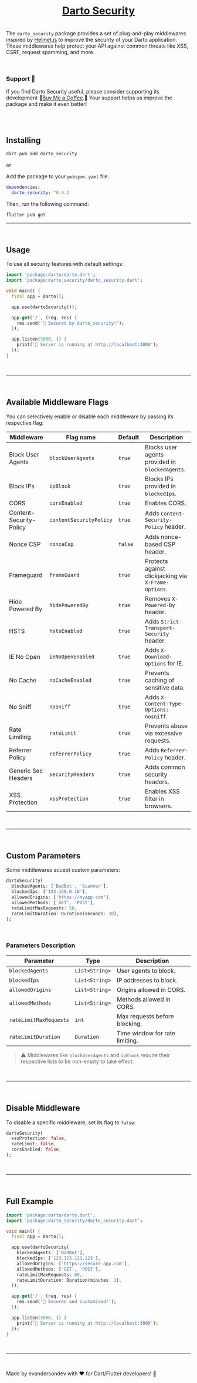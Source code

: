 <p align="center">
  <p align="center">
  <a href="https://github.com/evandersondev/darto_security"><h1 align="center">Darto Security</h1></a>
  <br/>
    The <code>darto_security</code> package provides a set of plug-and-play middlewares inspired by <a href="https://helmetjs.github.io/">Helmet.js</a> to improve the security of your Darto application. These middlewares help protect your API against common threats like XSS, CSRF, request spamming, and more.
  </p>
</p>

<br/>

### Support 💖

If you find Darto Security useful, please consider supporting its development 🌟[Buy Me a Coffee](https://buymeacoffee.com/evandersondev).🌟 Your support helps us improve the package and make it even better!

<br>
<br>

## Installing

```bash
dart pub add darto_security
```

or

Add the package to your `pubspec.yaml` file:

```yaml
dependencies:
  darto_security: ^0.0.2
```

Then, run the following command:

```bash
flutter pub get
```

---

<br>

## Usage

To use all security features with default settings:

```dart
import 'package:darto/darto.dart';
import 'package:darto_security/darto_security.dart';

void main() {
  final app = Darto();

  app.use(dartoSecurity());

  app.get('/', (req, res) {
    res.send('🔐 Secured by darto_security!');
  });

  app.listen(3000, () {
    print('🔹 Server is running at http://localhost:3000');
  });
}
```

<br>

---

<br>

## Available Middleware Flags

You can selectively enable or disable each middleware by passing its respective flag:

| Middleware              | Flag name               | Default | Description                                          |
| ----------------------- | ----------------------- | ------- | ---------------------------------------------------- |
| Block User Agents       | `blockUserAgents`       | `true`  | Blocks user agents provided in `blockedAgents`.      |
| Block IPs               | `ipBlock`               | `true`  | Blocks IPs provided in `blockedIps`.                 |
| CORS                    | `corsEnabled`           | `true`  | Enables CORS.                                        |
| Content-Security-Policy | `contentSecurityPolicy` | `true`  | Adds `Content-Security-Policy` header.               |
| Nonce CSP               | `nonceCsp`              | `false` | Adds nonce-based CSP header.                         |
| Frameguard              | `frameGuard`            | `true`  | Protects against clickjacking via `X-Frame-Options`. |
| Hide Powered By         | `hidePoweredBy`         | `true`  | Removes `X-Powered-By` header.                       |
| HSTS                    | `hstsEnabled`           | `true`  | Adds `Strict-Transport-Security` header.             |
| IE No Open              | `ieNoOpenEnabled`       | `true`  | Adds `X-Download-Options` for IE.                    |
| No Cache                | `noCacheEnabled`        | `true`  | Prevents caching of sensitive data.                  |
| No Sniff                | `noSniff`               | `true`  | Adds `X-Content-Type-Options: nosniff`.              |
| Rate Limiting           | `rateLimit`             | `true`  | Prevents abuse via excessive requests.               |
| Referrer Policy         | `referrerPolicy`        | `true`  | Adds `Referrer-Policy` header.                       |
| Generic Sec Headers     | `securityHeaders`       | `true`  | Adds common security headers.                        |
| XSS Protection          | `xssProtection`         | `true`  | Enables XSS filter in browsers.                      |

<br>

---

<br>

## Custom Parameters

Some middlewares accept custom parameters:

```dart
dartoSecurity(
  blockedAgents: ['BadBot', 'Scanner'],
  blockedIps: ['192.168.0.10'],
  allowedOrigins: ['https://myapp.com'],
  allowedMethods: ['GET', 'POST'],
  rateLimitMaxRequests: 50,
  rateLimitDuration: Duration(seconds: 30),
);
```

<br>

### Parameters Description

| Parameter              | Type           | Description                    |
| ---------------------- | -------------- | ------------------------------ |
| `blockedAgents`        | `List<String>` | User agents to block.          |
| `blockedIps`           | `List<String>` | IP addresses to block.         |
| `allowedOrigins`       | `List<String>` | Origins allowed in CORS.       |
| `allowedMethods`       | `List<String>` | Methods allowed in CORS.       |
| `rateLimitMaxRequests` | `int`          | Max requests before blocking.  |
| `rateLimitDuration`    | `Duration`     | Time window for rate limiting. |

> ⚠️ Middlewares like `blockUserAgents` and `ipBlock` require their respective lists to be non-empty to take effect.

<br>

---

<br>

## Disable Middleware

To disable a specific middleware, set its flag to `false`:

```dart
dartoSecurity(
  xssProtection: false,
  rateLimit: false,
  corsEnabled: false,
);
```

<br>

---

<br>

## Full Example

```dart
import 'package:darto/darto.dart';
import 'package:darto_security/darto_security.dart';

void main() {
  final app = Darto();

  app.use(dartoSecurity(
    blockedAgents: ['BadBot'],
    blockedIps: ['123.123.123.123'],
    allowedOrigins: ['https://secure-app.com'],
    allowedMethods: ['GET', 'POST'],
    rateLimitMaxRequests: 60,
    rateLimitDuration: Duration(minutes: 1),
  ));

  app.get('/', (req, res) {
    res.send('🔐 Secured and customized!');
  });

  app.listen(3000, () {
    print('🔹 Server is running at http://localhost:3000');
  });
}
```

<br>

---

<br>

Made by evandersondev with ❤️ for Dart/Flutter developers! 🎯
